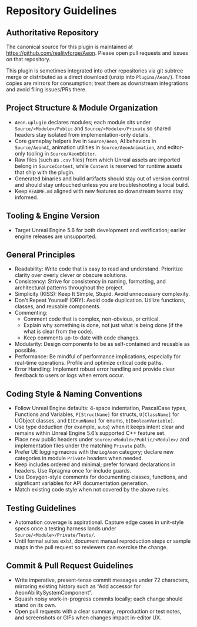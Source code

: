 # Repository Guidelines

## Authoritative Repository
The canonical source for this plugin is maintained at https://github.com/realityforge/Aeon. Please open pull requests and issues on that repository.

This plugin is sometimes integrated into other repositories via git subtree merge or distributed as a direct download (unzip into `Plugins/Aeon/`). Those copies are mirrors for consumption; treat them as downstream integrations and avoid filing issues/PRs there.

## Project Structure & Module Organization
- `Aeon.uplugin` declares modules; each module sits under `Source/<Module>/Public` and `Source/<Module>/Private` so shared headers stay isolated from implementation-only details.
- Core gameplay helpers live in `Source/Aeon`, AI behaviors in `Source/AeonAI`, animation utilities in `Source/AeonAnimation`, and editor-only tooling in `Source/AeonEditor`.
- Raw files (such as `.csv` files) from which Unreal assets are imported belong in `SourceContent`, while `Content` is reserved for runtime assets that ship with the plugin.
- Generated binaries and build artifacts should stay out of version control and should stay untouched unless you are troubleshooting a local build.
- Keep `README.md` aligned with new features so downstream teams stay informed.

## Tooling & Engine Version
- Target Unreal Engine 5.6 for both development and verification; earlier engine releases are unsupported.

## General Principles
- Readability: Write code that is easy to read and understand. Prioritize clarity over overly clever or obscure solutions.
- Consistency: Strive for consistency in naming, formatting, and architectural patterns throughout the project.
- Simplicity (KISS): Keep It Simple, Stupid. Avoid unnecessary complexity.
- Don't Repeat Yourself (DRY): Avoid code duplication. Utilize functions, classes, and reusable components.
- Commenting:
    - Comment code that is complex, non-obvious, or critical.
    - Explain why something is done, not just what is being done (if the what is clear from the code).
    - Keep comments up-to-date with code changes.
- Modularity: Design components to be as self-contained and reusable as possible.
- Performance: Be mindful of performance implications, especially for real-time operations. Profile and optimize critical code paths.
- Error Handling: Implement robust error handling and provide clear feedback to users or logs when errors occur.

## Coding Style & Naming Conventions
- Follow Unreal Engine defaults: 4-space indentation, PascalCase types, Functions and Variables, `F[StructName]` for structs, `U[ClassName]` for UObject classes, and `E[EnumName]` for enums, `b[BooleanVariable]`.
- Use type deduction (for example, `auto`) when it keeps intent clear and remains within Unreal Engine 5.6’s supported C++ feature set.
- Place new public headers under `Source/<Module>/Public/<Module>/` and implementation files under the matching `Private` path.
- Prefer UE logging macros with the `LogAeon` category; declare new categories in module `Private` headers when needed.
- Keep includes ordered and minimal; prefer forward declarations in headers. Use #pragma once for include guards.
- Use Doxygen-style comments for documenting classes, functions, and significant variables for API documentation generation.
- Match existing code style when not covered by the above rules.

## Testing Guidelines
- Automation coverage is aspirational. Capture edge cases in unit-style specs once a testing harness lands under `Source/<Module>/Private/Tests/`.
- Until formal suites exist, document manual reproduction steps or sample maps in the pull request so reviewers can exercise the change.

## Commit & Pull Request Guidelines
- Write imperative, present-tense commit messages under 72 characters, mirroring existing history such as “Add accessor for AeonAbilitySystemComponent”.
- Squash noisy work-in-progress commits locally; each change should stand on its own.
- Open pull requests with a clear summary, reproduction or test notes, and screenshots or GIFs when changes impact in-editor UX.
